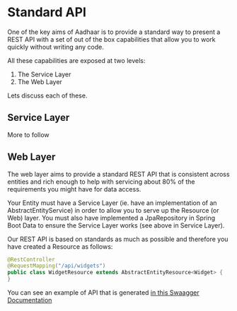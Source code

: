 Standard API
============

One of the key aims of Aadhaar is to provide a standard way to present a REST API with a set of
out of the box capabilities that allow you to work quickly without writing any code.

All these capabilities are exposed at two levels:

1) The Service Layer
2) The Web Layer

Lets discuss each of these.

Service Layer
-------------

More to follow

Web Layer
---------

The web layer aims to provide a standard REST API that is consistent across entities and rich enough
to help with servicing about 80% of the requirements you might have for data access.

Your Entity must have a Service Layer (ie. have an implementation of an AbstractEntityService) in order
to allow you to serve up the Resource (or Web) layer.  You must also have implemented a JpaRepository in 
Spring Boot Data to ensure the Service Layer works (see above in Service Layer).

Our REST API is based on standards as much as possible and therefore you have created a Resource as follows:

```java
@RestController
@RequestMapping("/api/widgets")
public class WidgetResource extends AbstractEntityResource<Widget> {
}
```

You can see an example of API that is generated [in this Swaagger Documentation](../aadhaar-example/docs/swagger.md)
